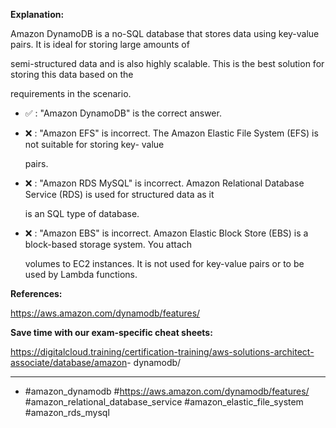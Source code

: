 **Explanation:**

Amazon DynamoDB is a no-SQL database that stores data using key-value pairs. It is ideal for storing large amounts of

semi-structured data and is also highly scalable. This is the best solution for storing this data based on the

requirements in the scenario.

- ✅ :  "Amazon DynamoDB" is the correct answer.

- ❌ :  "Amazon EFS" is incorrect. The Amazon Elastic File System (EFS) is not suitable for storing key- value

  pairs.

- ❌ :  "Amazon RDS MySQL" is incorrect. Amazon Relational Database Service (RDS) is used for structured data as it

  is an SQL type of database.

- ❌ :  "Amazon EBS" is incorrect. Amazon Elastic Block Store (EBS) is a block-based storage system. You attach

  volumes to EC2 instances. It is not used for key-value pairs or to be used by Lambda functions.

**References:**

<https://aws.amazon.com/dynamodb/features/>

**Save time with our exam-specific cheat sheets:**

<https://digitalcloud.training/certification-training/aws-solutions-architect-associate/database/amazon>- dynamodb/

----

- #amazon_dynamodb #<https://aws.amazon.com/dynamodb/features/> #amazon_relational_database_service #amazon_elastic_file_system #amazon_rds_mysql
